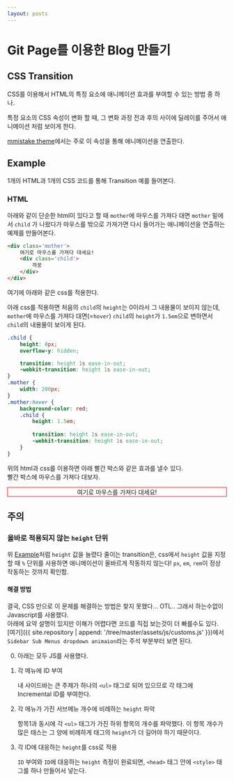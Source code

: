 ```yaml
---
layout: posts
---
```

# Git Page를 이용한 Blog 만들기

## CSS Transition

CSS를 이용해서 HTML의 특정 요소에 애니메이션 효과를 부여할 수 있는 방법 중 하나.

특정 요소의 CSS 속성이 변화 할 때, 그 변화 과정 전과 후의 사이에 딜레이를 주어서 애니메이션 처럼 보이게 한다.

[mmistake theme](https://github.com/mmistakes/minimal-mistakes)에서는 주로 이 속성을 통해 애니메이션을 연출한다.

## Example

1개의 HTML과 1개의 CSS 코드를 통해 Transition 예를 들어본다.

### HTML

아래와 같이 단순한 html이 있다고 할 때 `mother`에 마우스를 가져다 대면 `mother` 밑에서 `child` 가 나왔다가 마우스를 밖으로 가져가면 다시 들어가는 애니메이션을 연출하는 예제를 만들어본다.

```html
<div class='mother'>
    여기로 마우스를 가져다 대세요!
    <div class='child'>
        까꿍
    </div>
</div>
```

여기에 아래와 같은 css를 적용한다.

아래 css를 적용하면 처음의 `child`의 `height`는 0이라서 그 내용물이 보이지 않는데, `mother`에 마우스를 가져다 대면(=`hover`) `child`의 `height`가 `1.5em`으로 변하면서 `child`의 내용물이 보이게 된다.

```css
.child {
    height: 0px;
    overflow-y: hidden;

    transition: height 1s ease-in-out;
    -webkit-transition: height 1s ease-in-out;
}
.mother {
    width: 200px;
}
.mother:hover {
    background-color: red;
    .child {
        height: 1.5em;
        
        transition: height 1s ease-in-out;
        -webkit-transition: height 1s ease-in-out;
    }
}
```

위의 html과 css를 이용하면 아래 빨간 박스와 같은 효과를 낼수 있다.<br/>빨간 박스에 마우스를 가져다 대보자.

<html>
    <head>
        <style>
            .mother { text-align: center; }
            .child {
                height: 0px;
                overflow-y: hidden;
                transition: height 0.5s ease-in-out;
                -webkit-transition: height 0.5s ease-in-out;
            }
            .mother:hover .child {
                height: 1.5em;
                transition: height 0.5s ease-in-out;
                -webkit-transition: height 0.5s ease-in-out;
            }
        </style>
    </head>
    <body>
        <div style='border: 1px solid red;'>
        <div class='mother'>여기로 마우스를 가져다 대세요!
            <div class='child'>까꿍</div>
        </div>
        </div>
    </body>
</html>

## 주의

### 올바로 적용되지 않는 `height` 단위

위 [Example](#example)처럼 `height` 값을 늘렸다 줄이는 transition은, css에서 `height` 값을 지정할 때 `%` 단위를 사용하면 애니메이션이 올바르게 작동하지 않는다! `px`, `em`, `rem`이 정상 작동하는 것까지 확인함.

#### 해결 방법

결국, CSS 만으로 이 문제를 해결하는 방법은 찾지 못했다... OTL.. 그래서 하는수없이 Javascript를 사용했다.<br/>
아래에 요약 설명이 있지만 이해가 어렵다면 코드를 직접 보는것이 더 빠를수도 있다. [여기]({{ site.repository | append: '/tree/master/assets/js/customs.js' }})에서 `Sidebar Sub Menus dropdown animaion`라는 주석 부분부터 보면 된다.

0. 아래는 모두 JS를 사용했다.

1. 각 메뉴에 ID 부여

    내 사이드바는 큰 주제가 하나의 `<ul>` 태그로 되어 있으므로 각 태그에 Incremental ID를 부여한다.

2. 각 메뉴가 가진 서브메뉴 개수에 비례하는 `height` 파악

    항목1과 동시에 각 `<ul>` 태그가 가진 하위 항목의 개수를 파악했다. 이 항목 개수가 많은 태스는 그 양에 비례하게 태그의 `height`가 더 길어야 하기 때문이다.

3. 각 ID에 대응하는 `height`를 css로 적용

    `ID` 부여와 `ID`에 대응하는 `height` 측정이 완료되면, `<head>` 태그 안에 `<style>` 태그를 하나 만들어서 넣는다.
